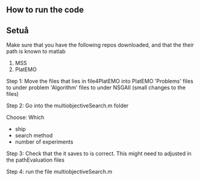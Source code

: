 ## How to run the code 


## Setuå
Make sure that you have the following repos downloaded, and that the their path is known to matlab
1. MSS
2. PlatEMO 

Step 1:
Move the files that lies in file4PlatEMO into PlatEMO
'Problems' files to under problem
'Algorithm' files to under NSGAII (small changes to the files)

Step 2: 
Go into the multiobjectiveSearch.m folder

Choose: 
Which
- ship
- search method
- number of experiments 

Step 3: 
Check that the it saves to is correct. This might need to adjusted in the pathEvaluation files

Step 4:
run the file multiobjectiveSearch.m


